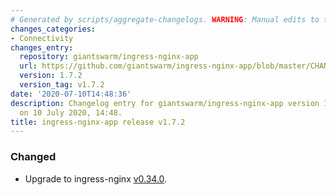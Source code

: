 ```yaml
---
# Generated by scripts/aggregate-changelogs. WARNING: Manual edits to this files will be overwritten.
changes_categories:
- Connectivity
changes_entry:
  repository: giantswarm/ingress-nginx-app
  url: https://github.com/giantswarm/ingress-nginx-app/blob/master/CHANGELOG.md#172-2020-07-10
  version: 1.7.2
  version_tag: v1.7.2
date: '2020-07-10T14:48:36'
description: Changelog entry for giantswarm/ingress-nginx-app version 1.7.2, published
  on 10 July 2020, 14:48.
title: ingress-nginx-app release v1.7.2
---
```


### Changed
- Upgrade to ingress-nginx [v0.34.0](https://github.com/kubernetes/ingress-nginx/blob/main/Changelog.md#0340).
